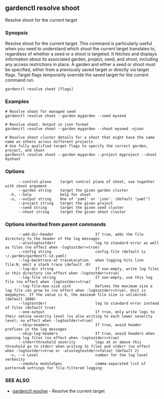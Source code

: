 ## gardenctl resolve shoot

Resolve shoot for the current target

### Synopsis

Resolve shoot for the current target.
This command is particularly useful when you need to understand which shoot the current target translates to, regardless of whether a seed or a shoot is targeted.
It fetches and displays information about its associated garden, project, seed, and shoot, including any access restrictions in place.
A garden and either a seed or shoot must be specified, either from a previously saved target or directly via target flags. Target flags temporarily override the saved target for the current command run.

```
gardenctl resolve shoot [flags]
```

### Examples

```
# Resolve shoot for managed seed
gardenctl resolve shoot --garden mygarden --seed myseed

# Resolve shoot. Output in json format
gardenctl resolve shoot --garden mygarden --shoot myseed -ojson

# Resolve shoot cluster details for a shoot that might have the same name as others across different projects
# Use fully qualified target flags to specify the correct garden, project, and shoot
gardenctl resolve shoot --garden mygarden --project myproject --shoot myshoot
```

### Options

```
      --control-plane    target control plane of shoot, use together with shoot argument
      --garden string    target the given garden cluster
  -h, --help             help for shoot
  -o, --output string    One of 'yaml' or 'json'. (default "yaml")
      --project string   target the given project
      --seed string      target the given seed cluster
      --shoot string     target the given shoot cluster
```

### Options inherited from parent commands

```
      --add-dir-header                   If true, adds the file directory to the header of the log messages
      --alsologtostderr                  log to standard error as well as files (no effect when -logtostderr=true)
      --config string                    config file (default is ~/.garden/gardenctl-v2.yaml)
      --log-backtrace-at traceLocation   when logging hits line file:N, emit a stack trace (default :0)
      --log-dir string                   If non-empty, write log files in this directory (no effect when -logtostderr=true)
      --log-file string                  If non-empty, use this log file (no effect when -logtostderr=true)
      --log-file-max-size uint           Defines the maximum size a log file can grow to (no effect when -logtostderr=true). Unit is megabytes. If the value is 0, the maximum file size is unlimited. (default 1800)
      --logtostderr                      log to standard error instead of files (default true)
      --one-output                       If true, only write logs to their native severity level (vs also writing to each lower severity level; no effect when -logtostderr=true)
      --skip-headers                     If true, avoid header prefixes in the log messages
      --skip-log-headers                 If true, avoid headers when opening log files (no effect when -logtostderr=true)
      --stderrthreshold severity         logs at or above this threshold go to stderr when writing to files and stderr (no effect when -logtostderr=true or -alsologtostderr=false) (default 2)
  -v, --v Level                          number for the log level verbosity
      --vmodule moduleSpec               comma-separated list of pattern=N settings for file-filtered logging
```

### SEE ALSO

* [gardenctl resolve](gardenctl_resolve.md)	 - Resolve the current target


